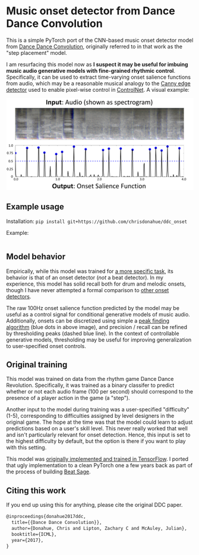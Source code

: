 # Music onset detector from Dance Dance Convolution

This is a simple PyTorch port of the CNN-based music onset detector model from [Dance Dance Convolution](https://arxiv.org/abs/1703.06891), originally referred to in that work as the "step placement" model.

I am resurfacing this model now as **I suspect it may be useful for imbuing music audio generative models with fine-grained rhythmic control**. Specifically, it can be used to extract time-varying onset salience functions from audio, which may be a reasonable musical analogy to the [Canny edge detector](https://arxiv.org/abs/2302.05543) used to enable pixel-wise control in [ControlNet](https://arxiv.org/abs/2302.05543). A visual example:

<img src="static/fig1.png"/>

## Example usage

Installation: `pip install git+https://github.com/chrisdonahue/ddc_onset`

Example:

```
```

## Model behavior

Empirically, while this model was trained for [a more specific task](#original-training), its behavior is that of an onset detector (_not_ a beat detector). In my experience, this model has solid recall both for drum and melodic onsets, though I have never attempted a formal comparison to [other onset detectors](https://madmom.readthedocs.io/en/v0.16/modules/features/onsets.html).

The raw 100Hz onset salience function predicted by the model may be useful as a control signal for conditional generative models of music audio. Additionally, onsets can be discretized using simple a [peak finding algorithm](https://docs.scipy.org/doc/scipy/reference/generated/scipy.signal.find_peaks.html) (blue dots in above image), and precision / recall can be refined by thresholding peaks (dashed blue line). In the context of controllable generative models, thresholding may be useful for improving generalization to user-specified onset controls.

## Original training

This model was trained on data from the rhythm game Dance Dance Revolution. Specifically, it was trained as a binary classifer to predict whether or not each audio frame (100 per second) should correspond to the presence of a player action in the game (a "step").

Another input to the model during training was a user-specified "difficulty" (1-5), corresponding to difficulties assigned by level designers in the original game. The hope at the time was that the model could learn to adjust predictions based on a user's skill level. This never really worked that well and isn't particularly relevant for onset detection. Hence, this input is set to the highest difficulty by default, but the option is there if you want to play with this setting.

This model was [originally implemented and trained in TensorFlow](https://github.com/chrisdonahue/ddc/blob/master/learn/onset_net.py). I ported that ugly implementation to a clean PyTorch one a few years back as part of the process of building [Beat Sage](https://beatsage.com).

## Citing this work

If you end up using this for anything, please cite the original DDC paper.

```
@inproceedings{donahue2017ddc,
  title={{Dance Dance Convolution}},
  author={Donahue, Chris and Lipton, Zachary C and McAuley, Julian},
  booktitle={ICML},
  year={2017},
}
```
